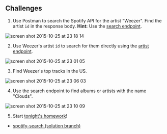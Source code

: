 ## Challenges

1. Use Postman to search the Spotify API for the artist "Weezer". Find the artist `id` in the response body. **Hint:** Use the <a href="https://developer.spotify.com/web-api/search-item" target="_blank">search endpoint</a>.

  ![screen shot 2015-10-25 at 23 18 14](https://cloud.githubusercontent.com/assets/7833470/10722573/b98a1e22-7b6e-11e5-85c9-e3ae3e64066f.png)

2. Use Weezer's artist `id` to search for them directly using the <a href="https://developer.spotify.com/web-api/artist-endpoints" target="_blank">artist endpoint</a>.

  ![screen shot 2015-10-25 at 23 01 05](https://cloud.githubusercontent.com/assets/7833470/10722507/251896ba-7b6e-11e5-800d-f3d65ad81aa2.png)

3. Find Weezer's top tracks in the US.

  ![screen shot 2015-10-25 at 23 06 03](https://cloud.githubusercontent.com/assets/7833470/10722510/2534538c-7b6e-11e5-8821-98db01ba713e.png)

4. Use the search endpoint to find albums or artists with the name "Clouds".

  ![screen shot 2015-10-25 at 23 10 09](https://cloud.githubusercontent.com/assets/7833470/10722509/2530fab6-7b6e-11e5-8633-3509fec8b6fa.png)

5. Start <a href="https://github.com/sf-wdi-24/spotify-search" target="_blank">tonight's homework</a>!

  * <a href="https://github.com/sf-wdi-24/spotify-search/tree/solution" target="_blank">spotify-search (solution branch)</a>
